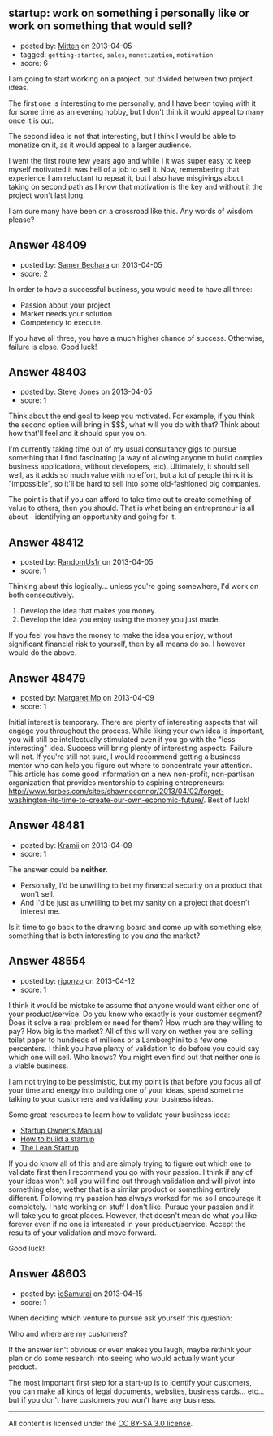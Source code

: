 ## startup: work on something i personally like or work on something that would sell?

- posted by: [Mitten](https://stackexchange.com/users/-1/25765-mitten) on 2013-04-05
- tagged: `getting-started`, `sales`, `monetization`, `motivation`
- score: 6

I am going to start working on a project, but divided between two project ideas.

The first one is interesting to me personally, and I have been toying with it for some time as an evening hobby, but I don't think it would appeal to many once it is out.

The second idea is not that interesting, but I think I would be able to monetize on it, as it would appeal to a larger audience.

I went the first route few years ago and while I it was super easy to keep myself motivated it was hell of a job to sell it. Now, remembering that experience I am reluctant to repeat it, but I also have misgivings about taking on second path as I know that motivation is the key and without it the project won't last long.

I am sure many have been on a crossroad like this. Any words of wisdom please?


## Answer 48409

- posted by: [Samer Bechara](https://stackexchange.com/users/-1/25769-samer-bechara) on 2013-04-05
- score: 2

In order to have a successful business, you would need to have all three:

 - Passion about your project
 - Market needs your solution
 - Competency to execute. 

If you have all three, you have a much higher chance of success. Otherwise, failure is close.  Good luck!


## Answer 48403

- posted by: [Steve Jones](https://stackexchange.com/users/-1/12985-steve-jones) on 2013-04-05
- score: 1

Think about the end goal to keep you motivated. For example, if you think the second option will bring in $$$, what will you do with that? Think about how that'll feel and it should spur you on.

I'm currently taking time out of my usual consultancy gigs to pursue something that I find fascinating (a way of allowing anyone to build complex business applications, without developers, etc). Ultimately, it should sell well, as it adds so much value with no effort, but a lot of people think it is "impossible", so it'll be hard to sell into some old-fashioned big companies.

The point is that if you can afford to take time out to create something of value to others, then you should. That is what being an entrepreneur is all about - identifying an opportunity and going for it.


## Answer 48412

- posted by: [RandomUs1r](https://stackexchange.com/users/-1/25761-randomus1r) on 2013-04-05
- score: 1

Thinking about this logically... unless you're going somewhere, I'd work on both consecutively.

1. Develop the idea that makes you money.
2. Develop the idea you enjoy using the money you just made.

If you feel you have the money to make the idea you enjoy, without significant financial risk to yourself, then by all means do so.  I however would do the above.  


## Answer 48479

- posted by: [Margaret Mo](https://stackexchange.com/users/-1/25818-margaret-mo) on 2013-04-09
- score: 1

Initial interest is temporary. There are plenty of interesting aspects that will engage you throughout the process. While liking your own idea is important, you will still be intellectually stimulated even if you go with the "less interesting" idea. Success will bring plenty of interesting aspects. Failure will not. If you're still not sure, I would recommend getting a business mentor who can help you figure out where to concentrate your attention. This article has some good information on a new non-profit, non-partisan organization that provides mentorship to aspiring entrepreneurs: http://www.forbes.com/sites/shawnoconnor/2013/04/02/forget-washington-its-time-to-create-our-own-economic-future/. Best of luck!


## Answer 48481

- posted by: [Kramii](https://stackexchange.com/users/-1/25817-kramii) on 2013-04-09
- score: 1

The answer could be **neither**.

 - Personally, I'd be unwilling to bet my financial security on a product that won't sell.
 - And I'd be just as unwilling to bet my sanity on a project that doesn't interest me.

Is it time to go back to the drawing board and come up with something else, something that is both interesting to you *and* the market?


## Answer 48554

- posted by: [rjgonzo](https://stackexchange.com/users/-1/13836-rjgonzo) on 2013-04-12
- score: 1

I think it would be mistake to assume that anyone would want either one of your product/service. Do you know who exactly is your customer segment? Does it solve a real problem or need for them? How much are they willing to pay? How big is the market? All of this will vary on wether you are selling toilet paper to hundreds of millions or a Lamborghini to a few one percenters. I think you have plenty of validation to do before you could say which one will sell. Who knows? You might even find out that neither one is a viable business. 

I am not trying to be pessimistic, but my point is that before you focus all of your time and energy into building one of your ideas, spend sometime talking to your customers and validating your business ideas. 

Some great resources to learn how to validate your business idea:

 - [Startup Owner's Manual](http://amzn.com/0984999302)
 - [How to build a startup](https://www.udacity.com/course/ep245)
 - [The Lean Startup](http://theleanstartup.com)

If you do know all of this and are simply trying to figure out which one to validate first then I recommend you go with your passion. I think if any of your ideas won't sell you will find out through validation and will pivot into something else; wether that is a similar product or something entirely different. Following my passion has always worked for me so I encourage it completely. I hate working on stuff I don't like. Pursue your passion and it will take you to great places. However, that doesn't mean do what you like forever even if no one is interested in your product/service. Accept the results of your validation and move forward. 

Good luck!


## Answer 48603

- posted by: [ioSamurai](https://stackexchange.com/users/-1/25877-iosamurai) on 2013-04-15
- score: 1

When deciding which venture to pursue ask yourself this question:

Who and where are my customers?

If the answer isn't obvious or even makes you laugh, maybe rethink your plan or do some research into seeing who would actually want your product.

The most important first step for a start-up is to identify your customers, you can make all kinds of legal documents, websites, business cards... etc... but if you don't have customers you won't have any business.





---

All content is licensed under the [CC BY-SA 3.0 license](https://creativecommons.org/licenses/by-sa/3.0/).
